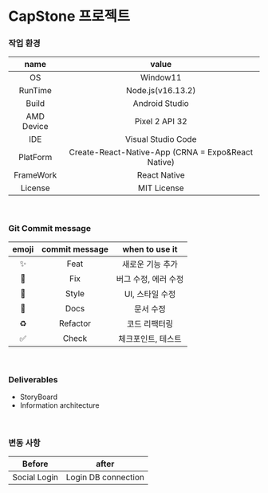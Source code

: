 # CapStone 프로젝트

### 작업 환경

|    name    |                       value                        |
| :--------: | :------------------------------------------------: |
|     OS     |                      Window11                      |
|  RunTime   |                 Node.js(v16.13.2)                  |
|   Build    |                   Android Studio                   |
| AMD Device |                   Pixel 2 API 32                   |
|    IDE     |                 Visual Studio Code                 |
|  PlatForm  | Create-React-Native-App (CRNA = Expo&React Native) |
| FrameWork  |                    React Native                    |
|  License   |                    MIT License                     |

<br>

### Git Commit message

| emoji | commit message |    when to use it    |
| :---: | :------------: | :------------------: |
|  ✨   |      Feat      |   새로운 기능 추가   |
|  🐛   |      Fix       | 버그 수정, 에러 수정 |
|  💄   |     Style      |   UI, 스타일 수정    |
|  📝   |      Docs      |      문서 수정       |
|  ♻️   |    Refactor    |    코드 리팩터링     |
|  ✅   |     Check      |  체크포인트, 테스트  |

<br>

### Deliverables

- StoryBoard
- Information architecture

<br>

### 변동 사항

|    Before    |        after        |
| :----------: | :-----------------: |
| Social Login | Login DB connection |
